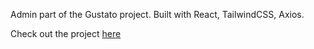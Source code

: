 Admin part of the Gustato project.
Built with React, TailwindCSS, Axios.

Check out the project [here](https://www.youtube.com/watch?v=N1MQUJG3WcI)